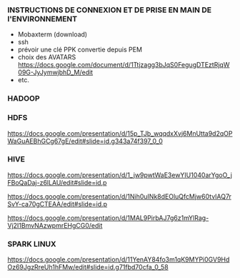 ### INSTRUCTIONS DE CONNEXION ET DE PRISE EN MAIN DE l'ENVIRONNEMENT

- Mobaxterm (download)
- ssh
- prévoir une clé PPK convertie depuis PEM
- choix des AVATARS
https://docs.google.com/document/d/1Ttjzagg3bJqS0FegugDTEztRjqW09G-JyJymwjbhD_M/edit
- etc.

### HADOOP



### HDFS

https://docs.google.com/presentation/d/15p_TJb_wqqdxXvj6MnUtta9d2qOPWaGuAEBhGCg67gE/edit#slide=id.g343a74f397_0_0

### HIVE

https://docs.google.com/presentation/d/1_jw9pwtWaE3ewYIU1040arYgoO_jFBoQaDaj-z6lLAU/edit#slide=id.p

https://docs.google.com/presentation/d/1Nih0uINk8dEOluQfcMjw60tvIAQ7rSvY-ca70gCTEAA/edit#slide=id.p

https://docs.google.com/presentation/d/1MAL9PirbAJ7g6z1mYlRag-Vj2I1BmvNAzwpmrEHgCG0/edit

### SPARK LINUX

https://docs.google.com/presentation/d/11YenAY84fo3m1qK9MYPi0GV9HdOz69JgzRreUh1hFMw/edit#slide=id.g71fbd70cfa_0_58
